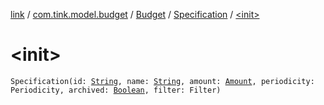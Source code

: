 [link](../../../index.md) / [com.tink.model.budget](../../index.md) / [Budget](../index.md) / [Specification](index.md) / [&lt;init&gt;](./-init-.md)

# &lt;init&gt;

`Specification(id: `[`String`](https://kotlinlang.org/api/latest/jvm/stdlib/kotlin/-string/index.html)`, name: `[`String`](https://kotlinlang.org/api/latest/jvm/stdlib/kotlin/-string/index.html)`, amount: `[`Amount`](../../../com.tink.model.misc/-amount/index.md)`, periodicity: Periodicity, archived: `[`Boolean`](https://kotlinlang.org/api/latest/jvm/stdlib/kotlin/-boolean/index.html)`, filter: Filter)`